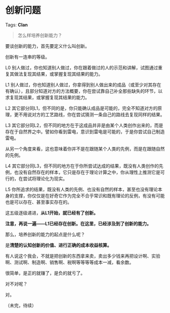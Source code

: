 # 创新问题

Tags: **Clan**

> 怎么样培养创新能力？



要谈创新的能力，首先要定义什么叫创新。

创新有一连串的等级。

L0 别人做过，你也知道别人做过，你在跟着做过的人的示范和讲解，试图通过重复其做法复现其结果，或掌握复现其结果的能力。

L1 别人做过，你也知道别人做过，你拿得到别人做出来的成品（或至少对其存在有确认），且部分知道对方的方法概要，你在尝试靠自己补全那些缺失的环节，以求复现其结果，或掌握复现其结果的能力。

L2 其它部分同L1，但不同的是，你只能确认成品是可能的，完全不知道对方的原理，更不用说对方的工艺路线，你在尝试猜测一条自己的路线去复现同样的结果。

L3 其它部分同L2，但不同的地方在于这成品并非是由某个人类创作出来的，而是存在于自然界之中。譬如你看到雷电，意识到雷电是可能的，于是你尝试自己制造雷电。

从另一个角度来看，这也意味着你并不是在跟随某个人类的先例，而是在跟随自然的先例。

L4 其它部分同L3，但不同的地方在于你所尝试达成的结果，既没有人类创作的先例，也没有自然存在的样本，它只是存在于理论计算之中，你从理性上推测它是可行的，在尝试将理论化为现实。

L5 你所追求的结果，既没有人类的先例、也没有自然的样本，甚至也没有理论本身的支撑，你仅仅是在好奇它作为完全不合乎常识和既有理论的反例，有没有可能也是可以存在、甚至事实存在的。

这五级逐级递进，**从L1开始，就已经有了创新。**

**注意，再说一遍——L1已经存在创新。在这里，已经涉及到了创新的能力。**

  


那么，培养创新的能力的起点是什么呢？

是**清楚的认知创新的价值、进行正确的成本收益核算。**

有人说这个我会，不就是把创新的东西拿来卖，卖出多少钱来再把设计啊、实验啊、测试啊、制造啊、销售啊、税啊等等等等成本一减，看余数。

很简单，是正的就赚了，是负的就亏了。

  


对不对呢？

对。

  


（未完，待续）



